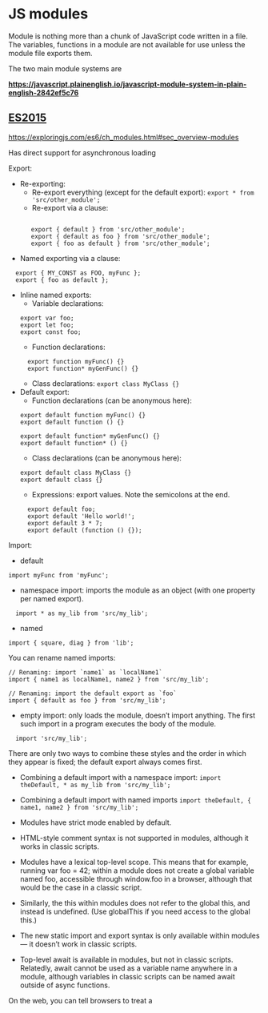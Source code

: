# JS modules

Module is nothing more than a chunk of JavaScript code written in a file. The variables, functions in a module are not available for use unless the module file exports them.

The two main module systems are

**https://javascript.plainenglish.io/javascript-module-system-in-plain-english-2842ef5c76**

## [ES2015](https://developer.mozilla.org/en-US/docs/Web/JavaScript/Guide/Modules)
https://exploringjs.com/es6/ch_modules.html#sec_overview-modules

Has direct support for asynchronous loading

Export: 
* Re-exporting:
    * Re-export everything (except for the default export):
    ```export * from 'src/other_module';```
    * Re-export via a clause:
    ```export { foo as myFoo, bar } from 'src/other_module';

       export { default } from 'src/other_module';
       export { default as foo } from 'src/other_module';
       export { foo as default } from 'src/other_module';
    ```  
* Named exporting via a clause:
```
  export { MY_CONST as FOO, myFunc };
  export { foo as default };
```  
* Inline named exports:
    * Variable declarations:
    ```
    export var foo;
    export let foo;
    export const foo;
    ```
    * Function declarations:
    ```
      export function myFunc() {}
      export function* myGenFunc() {}
    ```  
    * Class declarations:
    ```export class MyClass {}```
* Default export:
  * Function declarations (can be anonymous here):
  ```
  export default function myFunc() {}
  export default function () {}

  export default function* myGenFunc() {}
  export default function* () {}
  ```
  * Class declarations (can be anonymous here):
  ```
  export default class MyClass {}
  export default class {}
  ```
  * Expressions: export values. Note the semicolons at the end.
  ```
    export default foo;
    export default 'Hello world!';
    export default 3 * 7;
    export default (function () {});
   ```

Import:
  
 * default
  ```
  import myFunc from 'myFunc';
  ```
  
  * namespace import: imports the module as an object (with one property per named export).
  ```
    import * as my_lib from 'src/my_lib';
  ```

  * named
  ```
  import { square, diag } from 'lib';
  ```
  You can rename named imports:

  ```
  // Renaming: import `name1` as `localName1`
  import { name1 as localName1, name2 } from 'src/my_lib';

  // Renaming: import the default export as `foo`
  import { default as foo } from 'src/my_lib';
  ```
  
  * empty import: only loads the module, doesn’t import anything. 
  The first such import in a program executes the body of the module.
  
  ```
    import 'src/my_lib';
  ```
  
There are only two ways to combine these styles and the order in which they appear is fixed; the default export always comes first.

* Combining a default import with a namespace import:
  ```import theDefault, * as my_lib from 'src/my_lib';```
* Combining a default import with named imports
  ```import theDefault, { name1, name2 } from 'src/my_lib';```
  

* Modules have strict mode enabled by default.
* HTML-style comment syntax is not supported in modules, although it works in classic scripts.
* Modules have a lexical top-level scope. This means that for example, running var foo = 42; within a module does not create a global variable named foo, accessible through window.foo in a browser, although that would be the case in a classic script.
* Similarly, the this within modules does not refer to the global this, and instead is undefined. (Use globalThis if you need access to the global this.)
* The new static import and export syntax is only available within modules — it doesn’t work in classic scripts.
* Top-level await is available in modules, but not in classic scripts. Relatedly, await cannot be used as a variable name anywhere in a module, although variables in classic scripts can be named await outside of async functions.

On the web, you can tell browsers to treat a <script> element as a module by setting the type attribute to module. Browsers that understand type="module" ignore scripts. Only modern browsers support modules with a nomodule attribute. Modules are evaluated only once, while classic scripts are evaluated however many times you add them to the DOM.
  
Another difference relates to the async attribute, which causes the script to download without blocking the HTML parser (like defer) except it also executes the script as soon as possible, with no guaranteed order, and without waiting for HTML parsing to finish. The async attribute does not work for inline classic scripts, but it does work for inline <script type="module">.
  
Some restrictions apply to module specifiers in browsers. So-called “bare” module specifiers are currently not supported. 
  
  ```
  // Not supported (yet):
  import {shout} from 'jquery';
  import {shout} from 'lib.mjs';
  import {shout} from 'modules/lib.mjs';
  
  // Supported:
  import {shout} from './lib.mjs';
  import {shout} from '../lib.mjs';
  import {shout} from '/modules/lib.mjs';
  import {shout} from 'https://simple.example/modules/lib.mjs';
 ```
  
Module scripts are deferred by default. As such, there is no need to add defer to your <script type="module"> tags! Not only does the download for the main module happen in parallel with HTML parsing, the same goes for all the dependency modules!

So far we’ve only used static import. With static import, your entire module graph needs to be downloaded and executed before your main code can run.
Unlike static import, dynamic import() can be used from within regular scripts. It’s an easy way to incrementally start using modules in your existing code base.
  
Another new module-related feature is import.meta, which gives you metadata about the current module. The exact metadata you get is not specified as part of ECMAScript; it depends on the host environment.
  
## [Common JS](http://www.commonjs.org/)
   https://nodejs.org/docs/latest-v10.x/api/modules.html#modules_modules
  
  Support support only synchronous loading

 Export: 
* named
  ```
  var sqrt = Math.sqrt;
  function square(x) {
      return x * x;
  }
  
  module.exports = {
    sqrt: sqrt,
    square: square,
  };
  ```
* default
  
  Import:
  * named
  ```
  var square = require('lib').square;
  var diag = require('lib').diag;
  ```

## AMD

